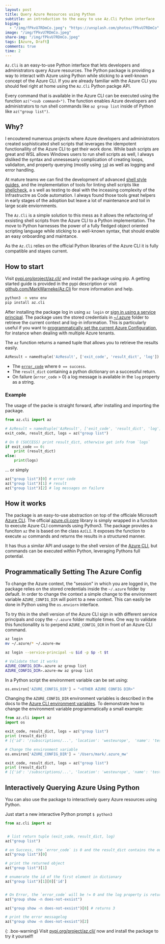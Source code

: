 ```yaml
---
layout: post
title: Query Azure Resources using Python
subtitle: an introduction to the easy to use Az.Cli Python interface
bigimg:
  - "/img/fPkvU7RDmCo.jpeg": "https://unsplash.com/photos/fPkvU7RDmCo"
image: "/img/fPkvU7RDmCo.jpeg"
share-img: "/img/fPkvU7RDmCo.jpeg"
tags: [Azure, Draft]
comments: true
time: 2
---
```



`Az.Cli` is an easy-to-use Python interface that lets developers and administrators query Azure resources.
The Python package is providing a way to interact with Azure using Python while sticking to a well-known concept of the Azure CLI.
If you are already familiar with the Azure CLI you should feel right at home using the `Az.Cli` Python packge API.

Every command that is available in the Azure CLI can be executed using the function `az("<sub command>")`.
The function enables Azure developers and administrators to run shell commands like `az group list` inside of Python like `az("group list")`.

## Why?

I encoutered numerous projects where Azure developers and administrators created sophisticated shell scripts that leverages the idempotent functionallity of the Azure CLI to get their work done. While bash scripts are great and WSL allows Windows users to run shell scripts as well, I always disliked the syntax and unnessesariy complication of creating loops, validaiton, and property querying (mostly using [`jq`](https://stedolan.github.io/jq/)) as well as logging and error handling. 

At mature teams we can find the development of advanced [shell style guides](https://google.github.io/styleguide/shellguide.html), and the implementation of tools for linting shell scripts like [shellcheck](https://github.com/koalaman/shellcheck), a s well as  testing to deal with the inceasing complexity of the Infrastructre as Code automation. 
I always found those tools great helpers in early stages of the adoption but leave a lot of maintenance and toil in large scale enviornments.

The `Az.Cli` is a simple solution to this mess as it allows the refactoring of exsisting shell scripts from the Azure CLI to a Python implementation.
The move to Python harnesses the power of a fully fledged object oriented scripting language while sticking to a well-known syntax, that should enable an easy onboarding and maintance.

As the `Az.Cli` relies on the official Python libraries of the Azure CLI it is fully compatible and stayes current.

## How to start

Visit [pypi.org/project/az.cli/](https://pypi.org/project/az.cli/) and install the package using pip.
A getting started guide is provided in the pypi description or visit [github.com/MarkWarneke/Az.Cli](https://github.com/MarkWarneke/Az.Cli) for more information and help.

```bash
python3 -m venv env  
pip install az.cli
```

After installing the package log in using `az login` or [sign in using a service principal](https://docs.microsoft.com/en-us/cli/azure/create-an-azure-service-principal-azure-cli?view=azure-cli-latest#sign-in-using-a-service-principalt).
The package uses the stored credentials in [~/.azure](https://github.com/Azure/azure-cli/blob/dev/src/azure-cli-core/azure/cli/core/_environment.py) folder to retrieve the current context and log-in information.
This is particularly useful if you want to [programmatically set the current Azure Configuration](#programmatically-setting-the-azure-config), for instance when dealing with multiple Azure tenants.

The `az` function returns a named tuple that allows you to retrieve the results easily.

```python
AzResult = namedtuple('AzResult', ['exit_code', 'result_dict', 'log'])
```

- The [`error_code`](https://docs.python.org/2/library/sys.html#sys.exit) where `0 == success`.
- The `result_dict` containing a python dictionary on a successful return.
- On failure (`error_code` > 0) a log message is available in the `log` property as a string.


### Example

The usage of the packe is straight forward, after installing and importing the package.

```python
from az.cli import az

# AzResult = namedtuple('AzResult', ['exit_code', 'result_dict', 'log'])
exit_code, result_dict, logs = az("group list")

# On 0 (SUCCESS) print result_dict, otherwise get info from `logs`
if exit_code == 0:
    print (result_dict)
else:
    print(logs)
```

... or simply

```python
az("group list")[0] # error code
az("group list")[1] # result 
az("group list")[2] # log messages on failure 
```

## How it works

The package is an easy-to-use abstraction on top of the officiale Microsoft [Azure CLI](https://github.com/Azure/azure-cli).
The official [azure.cli.core](https://github.com/Azure/azure-cli/blob/dev/src/azure-cli-core/azure/cli/core/__init__.py) library is simply wrapped in a funciton to execute Azure CLI commands using Python3.
The package provides a funciton `az` the is based on the class `AzCLI`.
It exposes the function to execute `az` commands and returns the results in a structured manner.

It has thus a similar API and usage to the shell version of the [Azure CLI](https://docs.microsoft.com/en-us/cli/azure/install-azure-cli?view=azure-cli-latest), but commands can be executed within Python, leveraging Pythons full potential. 

## Programmatically Setting The Azure Config

To change the Azure context, the "session" in which you are logged in, the package relies on the stored credentials inside the `~/.azure` folder by default.
In order to change the context a simple change to the environment variable `AZURE_CONFIG_DIR` will point to a new context.
This can easily be done in Python using the `os.enviorn` interface.

To try this in the shell version of the Azure CLI sign in with different service principals and copy the `~/.azure` folder multiple times.
One way to validate this functionallity is to perpend `AZURE_CONFIG_DIR` in front of an Azure CLI command.

```bash
az login
mv ~/.azure/* ~/.azure-mw

az login --service-principal -u $id -p $p -t $t

# Validate that it works
AZURE_CONFIG_DIR=.azure az group list 
AZURE_CONFIG_DIR=.azure-mw az group list 
```

In a Python script the environment variable can be set using:

```python
os.environ['AZURE_CONFIG_DIR'] = "<OTHER AZURE CONFIG DIR>"
```

Changing the `AZURE_CONFIG_DIR` environment variables is described in the docs to the [Azure CLI environment variables](https://docs.microsoft.com/en-us/cli/azure/use-cli-effectively?view=azure-cli-latest#cli-environment-variables).
To demonstrate how to change the environment variable programmatically a small example:

```python
from az.cli import az
import os

exit_code, result_dict, logs = az("group list")
print (result_dict)
# [{'id': '/subscriptions/...', 'location': 'westeurope',  'name': 'test1']

# Change the environment variable
os.environ['AZURE_CONFIG_DIR'] = '/Users/mark/.azure_mw'

exit_code, result_dict, logs = az("group list")
print (result_dict)
# [{'id': '/subscriptions/...', 'location': 'westeurope', 'name': 'test2']
```

## Interactively Querying Azure Using Python

You can also use the package to interactively query Azure resources using Python.

Just start a new interactive Python prompt `$ python3`

```python
from az.cli import az


 # list return tuple (exit_code, result_dict, log)
az("group list")

# on Success, the `error_code` is 0 and the result_dict contains the output
az("group list")[0] 

# print the returned object
az("group list")[1] 

# enumerate the id of the first element in dictionary
az("group list")[1][0]['id'] 


# On Error, the `error_code` will be != 0 and the log property is returned
az("group show -n does-not-exsist") 

az("group show -n does-not-exsist")[0] # returns 3

# print the error messagelog
az("group show -n does-not-exsist")[2] 
```

{: .box-warning}
Visit [pypi.org/project/az.cli/](https://pypi.org/project/az.cli/) now and install the package to try it yourself!
